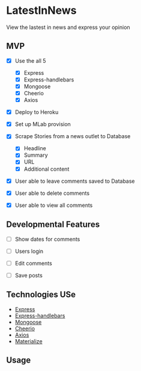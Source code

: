 # LatestInNews
View the lastest in news and express your opinion 

## MVP
  - [X] Use the all 5  
    - [X] Express
    - [X] Express-handlebars
    - [X] Mongoose
    - [X] Cheerio
    - [X] Axios
  - [X] Deploy to Heroku
  - [X] Set up MLab provision  
  - [X] Scrape Stories from a news outlet to Database
    - [X] Headline
    - [X] Summary
    - [X] URL
    - [X] Additional content
  - [X] User able to leave comments saved to Database
  - [X] User able to delete comments 
  - [X] User able to view all comments
  

## Developmental Features
  - [ ] Show dates for comments
  - [ ] Users login
  - [ ] Edit comments
  - [ ] Save posts
  

## Technologies USe
  - [Express](https://www.npmjs.com/package/express)
  - [Express-handlebars](https://www.npmjs.com/package/express-handlebars)
  - [Mongoose](https://www.npmjs.com/package/mongoose)
  - [Cheerio](https://www.npmjs.com/package/cheerio)
  - [Axios](https://www.npmjs.com/search?q=axios)
  - [Materialize](https://materializecss.com/)

## Usage

